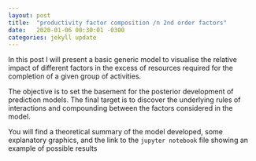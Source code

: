 ```yaml
---
layout: post
title:  "productivity factor composition /n 2nd order factors"
date:   2020-01-06 00:30:01 -0300
categories: jekyll update
---
```

In this post I will present a basic generic model to visualise the relative impact of different factors in the excess of resources required for the completion of a given group of activities.

The objective is to set the basement for the posterior development of prediction models. The final target is to discover the underlying rules of interactions and compounding between the factors considered in the model.

You will find a theoretical summary of the model developed, some explanatory graphics, and the link to the `jupyter notebook` file showing an example of possible results
